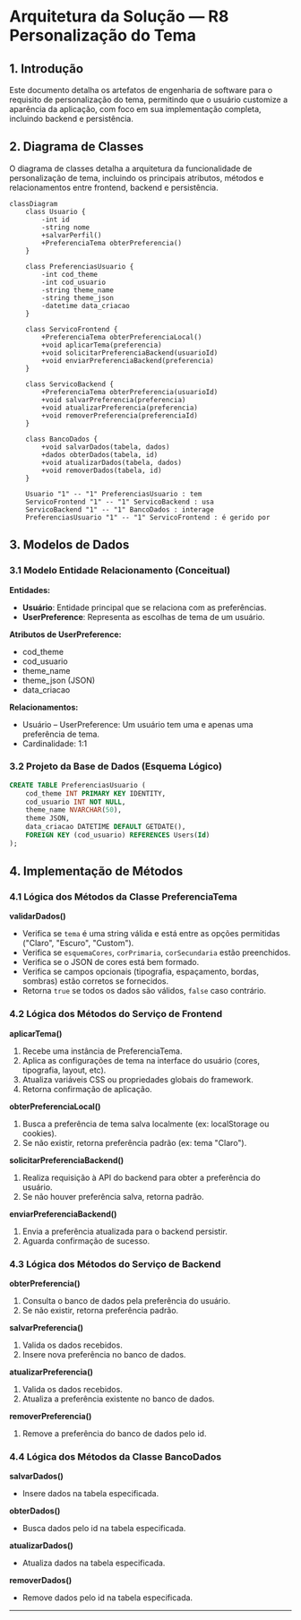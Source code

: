 # Arquitetura da Solução — R8 Personalização do Tema

## 1. Introdução

Este documento detalha os artefatos de engenharia de software para o requisito de personalização do tema, permitindo que o usuário customize a aparência da aplicação, com foco em sua implementação completa, incluindo backend e persistência.

## 2. Diagrama de Classes

O diagrama de classes detalha a arquitetura da funcionalidade de personalização de tema, incluindo os principais atributos, métodos e relacionamentos entre frontend, backend e persistência.

```mermaid
classDiagram
    class Usuario {
        -int id
        -string nome
        +salvarPerfil()
        +PreferenciaTema obterPreferencia()
    }

    class PreferenciasUsuario {
        -int cod_theme
        -int cod_usuario
        -string theme_name
        -string theme_json
        -datetime data_criacao
    }

    class ServicoFrontend {
        +PreferenciaTema obterPreferenciaLocal()
        +void aplicarTema(preferencia)
        +void solicitarPreferenciaBackend(usuarioId)
        +void enviarPreferenciaBackend(preferencia)
    }

    class ServicoBackend {
        +PreferenciaTema obterPreferencia(usuarioId)
        +void salvarPreferencia(preferencia)
        +void atualizarPreferencia(preferencia)
        +void removerPreferencia(preferenciaId)
    }

    class BancoDados {
        +void salvarDados(tabela, dados)
        +dados obterDados(tabela, id)
        +void atualizarDados(tabela, dados)
        +void removerDados(tabela, id)
    }

    Usuario "1" -- "1" PreferenciasUsuario : tem
    ServicoFrontend "1" -- "1" ServicoBackend : usa
    ServicoBackend "1" -- "1" BancoDados : interage
    PreferenciasUsuario "1" -- "1" ServicoFrontend : é gerido por
```



## 3. Modelos de Dados

### 3.1 Modelo Entidade Relacionamento (Conceitual)

**Entidades:**

- **Usuário**: Entidade principal que se relaciona com as preferências.
- **UserPreference**: Representa as escolhas de tema de um usuário.

**Atributos de UserPreference:**

- cod_theme
- cod_usuario
- theme_name
- theme_json (JSON)
- data_criacao

**Relacionamentos:**

- Usuário – UserPreference: Um usuário tem uma e apenas uma preferência de tema.
- Cardinalidade: 1:1

### 3.2 Projeto da Base de Dados (Esquema Lógico)

```sql
CREATE TABLE PreferenciasUsuario (
    cod_theme INT PRIMARY KEY IDENTITY,
    cod_usuario INT NOT NULL,
    theme_name NVARCHAR(50),
    theme JSON,
    data_criacao DATETIME DEFAULT GETDATE(),
    FOREIGN KEY (cod_usuario) REFERENCES Users(Id)
);
```



## 4. Implementação de Métodos

### 4.1 Lógica dos Métodos da Classe PreferenciaTema

**validarDados()**

- Verifica se `tema` é uma string válida e está entre as opções permitidas ("Claro", "Escuro", "Custom").
- Verifica se `esquemaCores`, `corPrimaria`, `corSecundaria` estão preenchidos.
- Verifica se o JSON de cores está bem formado.
- Verifica se campos opcionais (tipografia, espaçamento, bordas, sombras) estão corretos se fornecidos.
- Retorna `true` se todos os dados são válidos, `false` caso contrário.

### 4.2 Lógica dos Métodos do Serviço de Frontend

**aplicarTema()**
1. Recebe uma instância de PreferenciaTema.
2. Aplica as configurações de tema na interface do usuário (cores, tipografia, layout, etc).
3. Atualiza variáveis CSS ou propriedades globais do framework.
4. Retorna confirmação de aplicação.

**obterPreferenciaLocal()**
1. Busca a preferência de tema salva localmente (ex: localStorage ou cookies).
2. Se não existir, retorna preferência padrão (ex: tema "Claro").

**solicitarPreferenciaBackend()**
1. Realiza requisição à API do backend para obter a preferência do usuário.
2. Se não houver preferência salva, retorna padrão.

**enviarPreferenciaBackend()**
1. Envia a preferência atualizada para o backend persistir.
2. Aguarda confirmação de sucesso.

### 4.3 Lógica dos Métodos do Serviço de Backend

**obterPreferencia()**
1. Consulta o banco de dados pela preferência do usuário.
2. Se não existir, retorna preferência padrão.

**salvarPreferencia()**
1. Valida os dados recebidos.
2. Insere nova preferência no banco de dados.

**atualizarPreferencia()**
1. Valida os dados recebidos.
2. Atualiza a preferência existente no banco de dados.

**removerPreferencia()**
1. Remove a preferência do banco de dados pelo id.

### 4.4 Lógica dos Métodos da Classe BancoDados

**salvarDados()**
- Insere dados na tabela especificada.

**obterDados()**
- Busca dados pelo id na tabela especificada.

**atualizarDados()**
- Atualiza dados na tabela especificada.

**removerDados()**
- Remove dados pelo id na tabela especificada.

---